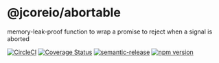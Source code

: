 # @jcoreio/abortable

memory-leak-proof function to wrap a promise to reject when a signal is aborted

[![CircleCI](https://circleci.com/gh/jcoreio/abortable.svg?style=svg)](https://circleci.com/gh/jcoreio/abortable)
[![Coverage Status](https://codecov.io/gh/jcoreio/abortable/branch/master/graph/badge.svg)](https://codecov.io/gh/jcoreio/abortable)
[![semantic-release](https://img.shields.io/badge/%20%20%F0%9F%93%A6%F0%9F%9A%80-semantic--release-e10079.svg)](https://github.com/semantic-release/semantic-release)
[![npm version](https://badge.fury.io/js/%40jcoreio%2Fabortable.svg)](https://badge.fury.io/js/%40jcoreio%2Fabortable)
